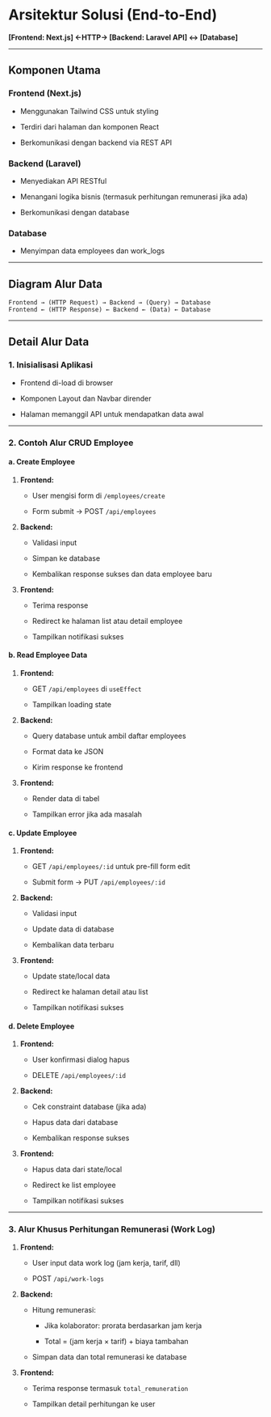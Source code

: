 
# Arsitektur Solusi (End-to-End)

**[Frontend: Next.js] ←HTTP→ [Backend: Laravel API] ↔ [Database]**

----------

## Komponen Utama

### Frontend (Next.js)

-   Menggunakan Tailwind CSS untuk styling
    
-   Terdiri dari halaman dan komponen React
    
-   Berkomunikasi dengan backend via REST API
    

### Backend (Laravel)

-   Menyediakan API RESTful
    
-   Menangani logika bisnis (termasuk perhitungan remunerasi jika ada)
    
-   Berkomunikasi dengan database
    

### Database

-   Menyimpan data employees dan work_logs
    

----------

## Diagram Alur Data

```
Frontend → (HTTP Request) → Backend → (Query) → Database
Frontend ← (HTTP Response) ← Backend ← (Data) ← Database
```

----------

## Detail Alur Data

### 1. Inisialisasi Aplikasi

-   Frontend di-load di browser
    
-   Komponen Layout dan Navbar dirender
    
-   Halaman memanggil API untuk mendapatkan data awal
    

----------

### 2. Contoh Alur CRUD Employee

#### a. Create Employee

1.  **Frontend:**
    
    -   User mengisi form di `/employees/create`
        
    -   Form submit → POST `/api/employees`
        
2.  **Backend:**
    
    -   Validasi input
        
    -   Simpan ke database
        
    -   Kembalikan response sukses dan data employee baru
        
3.  **Frontend:**
    
    -   Terima response
        
    -   Redirect ke halaman list atau detail employee
        
    -   Tampilkan notifikasi sukses
        

#### b. Read Employee Data

1.  **Frontend:**
    
    -   GET `/api/employees` di `useEffect`
        
    -   Tampilkan loading state
        
2.  **Backend:**
    
    -   Query database untuk ambil daftar employees
        
    -   Format data ke JSON
        
    -   Kirim response ke frontend
        
3.  **Frontend:**
    
    -   Render data di tabel
        
    -   Tampilkan error jika ada masalah
        

#### c. Update Employee

1.  **Frontend:**
    
    -   GET `/api/employees/:id` untuk pre-fill form edit
        
    -   Submit form → PUT `/api/employees/:id`
        
2.  **Backend:**
    
    -   Validasi input
        
    -   Update data di database
        
    -   Kembalikan data terbaru
        
3.  **Frontend:**
    
    -   Update state/local data
        
    -   Redirect ke halaman detail atau list
        
    -   Tampilkan notifikasi sukses
        

#### d. Delete Employee

1.  **Frontend:**
    
    -   User konfirmasi dialog hapus
        
    -   DELETE `/api/employees/:id`
        
2.  **Backend:**
    
    -   Cek constraint database (jika ada)
        
    -   Hapus data dari database
        
    -   Kembalikan response sukses
        
3.  **Frontend:**
    
    -   Hapus data dari state/local
        
    -   Redirect ke list employee
        
    -   Tampilkan notifikasi sukses
        

----------

### 3. Alur Khusus Perhitungan Remunerasi (Work Log)

1.  **Frontend:**
    
    -   User input data work log (jam kerja, tarif, dll)
        
    -   POST `/api/work-logs`
        
2.  **Backend:**
    
    -   Hitung remunerasi:
        
        -   Jika kolaborator: prorata berdasarkan jam kerja
            
        -   Total = (jam kerja × tarif) + biaya tambahan
            
    -   Simpan data dan total remunerasi ke database
        
3.  **Frontend:**
    
    -   Terima response termasuk `total_remuneration`
        
    -   Tampilkan detail perhitungan ke user
